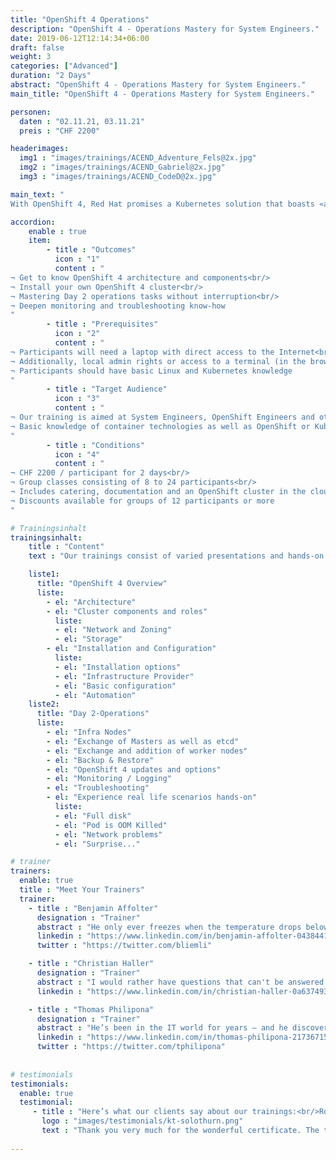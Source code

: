 ```yaml
---
title: "OpenShift 4 Operations"
description: "OpenShift 4 - Operations Mastery for System Engineers."
date: 2019-06-12T12:14:34+06:00
draft: false
weight: 3
categories: ["Advanced"]
duration: "2 Days"
abstract: "OpenShift 4 - Operations Mastery for System Engineers."
main_title: "OpenShift 4 - Operations Mastery for System Engineers."

personen: 
  daten : "02.11.21, 03.11.21"
  preis : "CHF 2200"

headerimages:
  img1 : "images/trainings/ACEND_Adventure_Fels@2x.jpg"
  img2 : "images/trainings/ACEND_Gabriel@2x.jpg"
  img3 : "images/trainings/ACEND_CodeD@2x.jpg"

main_text: "
With OpenShift 4, Red Hat promises a Kubernetes solution that boasts «automated operations» and other benefits for operations and development. This two-day training in German or English provides a practical and clearly understandable overview of the challenges in Day 2 operations. Our trainers come from the field and are experienced OpenShift Engineers. Delivery takes place online or on-site."

accordion:
    enable : true
    item:
        - title : "Outcomes"
          icon : "1"
          content : "
¬ Get to know OpenShift 4 architecture and components<br/>
¬ Install your own OpenShift 4 cluster<br/>
¬ Mastering Day 2 operations tasks without interruption<br/>
¬ Deepen monitoring and troubleshooting know-how
"
        - title : "Prerequisites"
          icon : "2"
          content : "
¬ Participants will need a laptop with direct access to the Internet<br/>
¬ Additionally, local admin rights or access to a terminal (in the browser) are required<br/>
¬ Participants should have basic Linux and Kubernetes knowledge
"
        - title : "Target Audience"
          icon : "3"
          content : "
¬ Our training is aimed at System Engineers, OpenShift Engineers and others who want to learn about the operational aspects of OpenShift 4<br/>
¬ Basic knowledge of container technologies as well as OpenShift or Kubernetes is a prerequisite
"
        - title : "Conditions"
          icon : "4"
          content : "
¬ CHF 2200 / participant for 2 days<br/>
¬ Group classes consisting of 8 to 24 participants<br/>
¬ Includes catering, documentation and an OpenShift cluster in the cloud<br/>
¬ Discounts available for groups of 12 participants or more
"

# Trainingsinhalt
trainingsinhalt: 
    title : "Content"
    text : "Our trainings consist of varied presentations and hands-on labs to convey their content in an exciting way. We are also happy to make reference to your infrastructure in consultation with you. If there is a need for additional content, we can make adjustments at your request."

    liste1:
      title: "OpenShift 4 Overview"
      liste:
        - el: "Architecture"
        - el: "Cluster components and roles"
          liste:
          - el: "Network and Zoning"
          - el: "Storage"
        - el: "Installation and Configuration"
          liste:
          - el: "Installation options"
          - el: "Infrastructure Provider"
          - el: "Basic configuration"
          - el: "Automation"
    liste2:
      title: "Day 2-Operations"
      liste:
        - el: "Infra Nodes"
        - el: "Exchange of Masters as well as etcd"
        - el: "Exchange and addition of worker nodes"
        - el: "Backup & Restore"
        - el: "OpenShift 4 updates and options"
        - el: "Monitoring / Logging"
        - el: "Troubleshooting"
        - el: "Experience real life scenarios hands-on"
          liste:
          - el: "Full disk"
          - el: "Pod is OOM Killed"
          - el: "Network problems"
          - el: "Surprise..."

# trainer
trainers:
  enable: true
  title : "Meet Your Trainers"
  trainer:
    - title : "Benjamin Affolter"
      designation : "Trainer"
      abstract : "He only ever freezes when the temperature drops below 30 Celsius, but certainly not in the face of new technologies or the demands of the participants in his trainings."
      linkedin : "https://www.linkedin.com/in/benjamin-affolter-0438441b6/"
      twitter : "https://twitter.com/bliemli"

    - title : "Christian Haller"
      designation : "Trainer"
      abstract : "I would rather have questions that can't be answered than answers that can't be questioned. Richard Feynman"
      linkedin : "https://www.linkedin.com/in/christian-haller-0a637493"

    - title : "Thomas Philipona"
      designation : "Trainer"
      abstract : "He’s been in the IT world for years – and he discovers everything else on his bicycle."
      linkedin : "https://www.linkedin.com/in/thomas-philipona-217367158/"
      twitter : "https://twitter.com/tphilipona"
      
      
# testimonials
testimonials:
  enable: true
  testimonial:
     - title : "Here’s what our clients say about our trainings:<br/>Roland Egli, Solothurn"
       logo : "images/testimonials/kt-solothurn.png"
       text : "Thank you very much for the wonderful certificate. The training was very learning and the exchange with the other trainees I found very valuable. Great organization."
      
---
```


